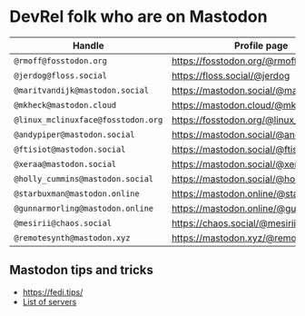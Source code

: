 # DevRel folk who are on Mastodon

| Handle | Profile page |
|-|-|
| `@rmoff@fosstodon.org`  | https://fosstodon.org/@rmoff |
| `@jerdog@floss.social`  | https://floss.social/@jerdog |
| `@maritvandijk@mastodon.social` | https://mastodon.social/@maritvandijk |
| `@mkheck@mastodon.cloud` | https://mastodon.cloud/@mkheck |
| `@linux_mclinuxface@fosstodon.org` | https://fosstodon.org/@linux_mclinuxface |
| `@andypiper@mastodon.social` | https://mastodon.social/@andypiper |
| `@ftisiot@mastodon.social`  | https://mastodon.social/@ftisiot |
| `@xeraa@mastodon.social` | https://mastodon.social/@xeraa |
| `@holly_cummins@mastodon.social` | https://mastodon.social/@holly_cummins |
| `@starbuxman@mastodon.online` | https://mastodon.online/@starbuxman |
| `@gunnarmorling@mastodon.online` | https://mastodon.online/@gunnarmorling |
| `@mesirii@chaos.social` | https://chaos.social/@mesirii |
| `@remotesynth@mastodon.xyz` | https://mastodon.xyz/@remotesynth |

## Mastodon tips and tricks

* https://fedi.tips/
* [List of servers](https://joinmastodon.org/servers)
